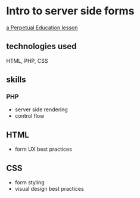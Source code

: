 # Intro to server side forms
[a Perpetual Education lesson ](https://perpetual.education/)

## technologies used
HTML, PHP, CSS

## skills
### PHP
- server side rendering
- control flow

## HTML
- form UX best practices

## CSS
- form styling
- visual design best practices
